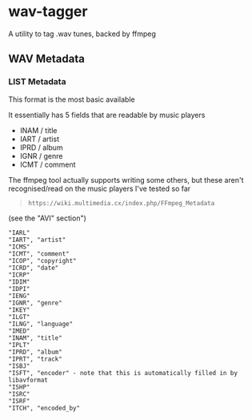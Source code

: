 # wav-tagger
A utility to tag .wav tunes, backed by ffmpeg

## WAV Metadata

### LIST Metadata

This format is the most basic available

It essentially has 5 fields that are readable by music players

- INAM / title
- IART / artist
- IPRD / album
- IGNR / genre
- ICMT / comment

The ffmpeg tool actually supports writing some others, but these aren't
recognised/read on the music players I've tested so far

> `https://wiki.multimedia.cx/index.php/FFmpeg_Metadata`

(see the "AVI" section")
```
"IARL"
"IART", "artist"
"ICMS"
"ICMT", "comment"
"ICOP", "copyright"
"ICRD", "date"
"ICRP"
"IDIM"
"IDPI"
"IENG"
"IGNR", "genre"
"IKEY"
"ILGT"
"ILNG", "language"
"IMED"
"INAM", "title"
"IPLT"
"IPRD", "album"
"IPRT", "track"
"ISBJ"
"ISFT", "encoder" - note that this is automatically filled in by libavformat
"ISHP"
"ISRC"
"ISRF"
"ITCH", "encoded_by"
```

